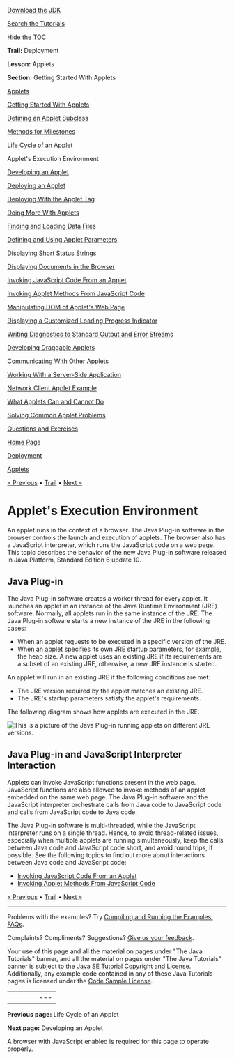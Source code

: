 [Download
the JDK](http://java.sun.com/javase/6/download.jsp)
  
[Search the
Tutorials](../../search.html)
  
[Hide the TOC](javascript:toggleLeft())

**Trail:** Deployment
  
**Lesson:** Applets
  
**Section:** Getting Started With Applets

[Applets](index.html)

[Getting Started With Applets](getStarted.html)

[Defining an Applet Subclass](subclass.html)

[Methods for Milestones](appletMethods.html)

[Life Cycle of an Applet](lifeCycle.html)

Applet's Execution Environment

[Developing an Applet](developingApplet.html)

[Deploying an Applet](deployingApplet.html)

[Deploying With the Applet Tag](html.html)

[Doing More With Applets](doingMoreWithApplets.html)

[Finding and Loading Data Files](data.html)

[Defining and Using Applet Parameters](param.html)

[Displaying Short Status Strings](showStatus.html)

[Displaying Documents in the Browser](browser.html)

[Invoking JavaScript Code From an Applet](invokingJavaScriptFromApplet.html)

[Invoking Applet Methods From JavaScript Code](invokingAppletMethodsFromJavaScript.html)

[Manipulating DOM of Applet's Web Page](manipulatingDOMFromApplet.html)

[Displaying a Customized Loading Progress Indicator](customProgressIndicatorForApplet.html)

[Writing Diagnostics to Standard Output and Error Streams](stdout.html)

[Developing Draggable Applets](draggableApplet.html)

[Communicating With Other Applets](iac.html)

[Working With a Server-Side Application](server.html)

[Network Client Applet Example](clientExample.html)

[What Applets Can and Cannot Do](security.html)

[Solving Common Applet Problems](problemsindex.html)

[Questions and Exercises](QandE/questions.html)

[Home Page](../../index.html)
>
[Deployment](../index.html)
>
[Applets](index.html)

[« Previous](lifeCycle.html) • [Trail](../TOC.html) • [Next »](developingApplet.html)

# Applet's Execution Environment

An applet runs in the context of a browser. The Java Plug-in software in the browser controls
the launch and execution of applets. The browser also has a JavaScript interpreter, which runs
the JavaScript code on a web page. This topic describes the behavior of the
new Java Plug-in software released in Java Platform, Standard Edition 6 update 10.

## Java Plug-in

The Java Plug-in software creates a worker thread for every applet. It launches an applet
in an instance of the Java Runtime Environment (JRE) software.
Normally, all applets run in the same instance of the JRE. The
Java Plug-in software starts a new
instance of the JRE in the following cases:

* When an applet requests to be executed in a specific version of the JRE.
* When an applet specifies its own JRE startup parameters,
  for example, the heap size.
  A new applet uses an existing JRE if its requirements are a subset of an
  existing JRE, otherwise, a new JRE instance is started.

An applet will run in an existing JRE if the following conditions are met:

* The JRE version required by the applet matches an existing JRE.
* The JRE's startup parameters satisfy the applet's requirements.

The following diagram shows how applets are executed in the JRE.

![This is a picture of the Java Plug-in running applets on different JRE versions.](../../figures/deployment/applet/jre_and_browser.png)

## Java Plug-in and JavaScript Interpreter Interaction

Applets can invoke JavaScript functions present in the web page.
JavaScript functions are also
allowed to invoke methods of an applet embedded on the same web page.
The Java Plug-in software and
the JavaScript interpreter orchestrate calls from Java code to JavaScript code
and calls from JavaScript code to Java code.

The Java Plug-in software is multi-threaded, while the JavaScript interpreter
runs on a single thread. Hence, to
avoid thread-related issues, especially when multiple applets are running
simultaneously, keep the calls between
Java code and JavaScript code short, and avoid round trips, if possible.
See the following topics to find out more about interactions between Java code
and JavaScript code:

* [Invoking JavaScript Code From an Applet](../../deployment/applet/invokingJavaScriptFromApplet.html)
* [Invoking Applet Methods From JavaScript Code](../../deployment/applet/invokingAppletMethodsFromJavaScript.html)

[« Previous](lifeCycle.html)
•
[Trail](../TOC.html)
•
[Next »](developingApplet.html)

---

Problems with the examples? Try [Compiling and Running
the Examples: FAQs](../../information/run-examples.html).
  
Complaints? Compliments? Suggestions? [Give
us your feedback](http://download.oracle.com/javase/feedback.html).

Your use of this page and all the material on pages under "The Java Tutorials" banner,
and all the material on pages under "The Java Tutorials" banner is subject to the [Java SE Tutorial Copyright
and License](../../information/license.html).
Additionally, any example code contained in any of these Java
Tutorials pages is licensed under the
[Code
Sample License](http://developers.sun.com/license/berkeley_license.html).

|  |  |  |  |  |
| --- | --- | --- | --- | --- |
| |  |  | | --- | --- | | duke image | Oracle logo | | [About Oracle](http://www.oracle.com/us/corporate/index.html) | [Oracle Technology Network](http://www.oracle.com/technology/index.html) | [Terms of Service](https://www.samplecode.oracle.com/servlets/CompulsoryClickThrough?type=TermsOfService) | Copyright © 1995, 2011 Oracle and/or its affiliates. All rights reserved. |

**Previous page:** Life Cycle of an Applet
  
**Next page:** Developing an Applet




A browser with JavaScript enabled is required for this page to operate properly.